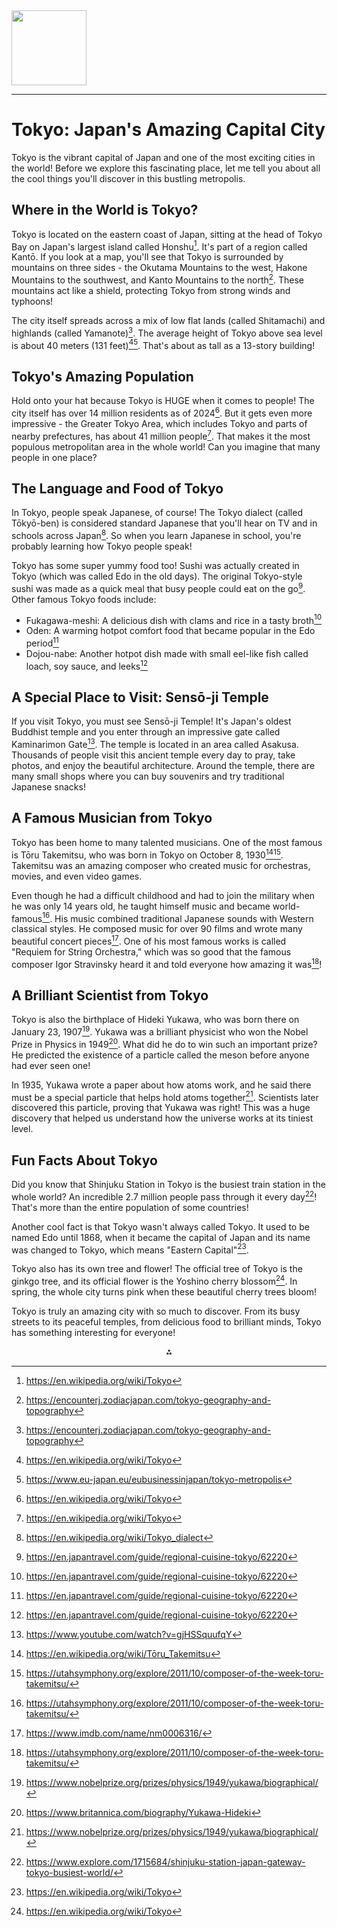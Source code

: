<img src="https://r2cdn.perplexity.ai/pplx-full-logo-primary-dark%402x.png" class="logo" width="120"/>

---

# Tokyo: Japan's Amazing Capital City

Tokyo is the vibrant capital of Japan and one of the most exciting cities in the world! Before we explore this fascinating place, let me tell you about all the cool things you'll discover in this bustling metropolis.

## Where in the World is Tokyo?

Tokyo is located on the eastern coast of Japan, sitting at the head of Tokyo Bay on Japan's largest island called Honshu[^1]. It's part of a region called Kantō. If you look at a map, you'll see that Tokyo is surrounded by mountains on three sides - the Okutama Mountains to the west, Hakone Mountains to the southwest, and Kanto Mountains to the north[^10]. These mountains act like a shield, protecting Tokyo from strong winds and typhoons!

The city itself spreads across a mix of low flat lands (called Shitamachi) and highlands (called Yamanote)[^10]. The average height of Tokyo above sea level is about 40 meters (131 feet)[^1][^15]. That's about as tall as a 13-story building!

## Tokyo's Amazing Population

Hold onto your hat because Tokyo is HUGE when it comes to people! The city itself has over 14 million residents as of 2024[^1]. But it gets even more impressive - the Greater Tokyo Area, which includes Tokyo and parts of nearby prefectures, has about 41 million people[^1]. That makes it the most populous metropolitan area in the whole world! Can you imagine that many people in one place?

## The Language and Food of Tokyo

In Tokyo, people speak Japanese, of course! The Tokyo dialect (called Tōkyō-ben) is considered standard Japanese that you'll hear on TV and in schools across Japan[^3]. So when you learn Japanese in school, you're probably learning how Tokyo people speak!

Tokyo has some super yummy food too! Sushi was actually created in Tokyo (which was called Edo in the old days). The original Tokyo-style sushi was made as a quick meal that busy people could eat on the go[^4]. Other famous Tokyo foods include:

- Fukagawa-meshi: A delicious dish with clams and rice in a tasty broth[^4]
- Oden: A warming hotpot comfort food that became popular in the Edo period[^4]
- Dojou-nabe: Another hotpot dish made with small eel-like fish called loach, soy sauce, and leeks[^4]


## A Special Place to Visit: Sensō-ji Temple

If you visit Tokyo, you must see Sensō-ji Temple! It's Japan's oldest Buddhist temple and you enter through an impressive gate called Kaminarimon Gate[^5]. The temple is located in an area called Asakusa. Thousands of people visit this ancient temple every day to pray, take photos, and enjoy the beautiful architecture. Around the temple, there are many small shops where you can buy souvenirs and try traditional Japanese snacks!

## A Famous Musician from Tokyo

Tokyo has been home to many talented musicians. One of the most famous is Tōru Takemitsu, who was born in Tokyo on October 8, 1930[^6][^19]. Takemitsu was an amazing composer who created music for orchestras, movies, and even video games.

Even though he had a difficult childhood and had to join the military when he was only 14 years old, he taught himself music and became world-famous[^19]. His music combined traditional Japanese sounds with Western classical styles. He composed music for over 90 films and wrote many beautiful concert pieces[^16]. One of his most famous works is called "Requiem for String Orchestra," which was so good that the famous composer Igor Stravinsky heard it and told everyone how amazing it was[^19]!

## A Brilliant Scientist from Tokyo

Tokyo is also the birthplace of Hideki Yukawa, who was born there on January 23, 1907[^8]. Yukawa was a brilliant physicist who won the Nobel Prize in Physics in 1949[^13]. What did he do to win such an important prize? He predicted the existence of a particle called the meson before anyone had ever seen one!

In 1935, Yukawa wrote a paper about how atoms work, and he said there must be a special particle that helps hold atoms together[^8]. Scientists later discovered this particle, proving that Yukawa was right! This was a huge discovery that helped us understand how the universe works at its tiniest level.

## Fun Facts About Tokyo

Did you know that Shinjuku Station in Tokyo is the busiest train station in the whole world? An incredible 2.7 million people pass through it every day[^17]! That's more than the entire population of some countries!

Another cool fact is that Tokyo wasn't always called Tokyo. It used to be named Edo until 1868, when it became the capital of Japan and its name was changed to Tokyo, which means "Eastern Capital"[^1].

Tokyo also has its own tree and flower! The official tree of Tokyo is the ginkgo tree, and its official flower is the Yoshino cherry blossom[^1]. In spring, the whole city turns pink when these beautiful cherry trees bloom!

Tokyo is truly an amazing city with so much to discover. From its busy streets to its peaceful temples, from delicious food to brilliant minds, Tokyo has something interesting for everyone!

<div style="text-align: center">⁂</div>

[^1]: https://en.wikipedia.org/wiki/Tokyo

[^2]: https://www.macrotrends.net/cities/21671/tokyo/population

[^3]: https://en.wikipedia.org/wiki/Tokyo_dialect

[^4]: https://en.japantravel.com/guide/regional-cuisine-tokyo/62220

[^5]: https://www.youtube.com/watch?v=gjHSSquufqY

[^6]: https://en.wikipedia.org/wiki/Tōru_Takemitsu

[^7]: https://www.wisemusicclassical.com/composer/4511/Ichiro-Nodaira/

[^8]: https://www.nobelprize.org/prizes/physics/1949/yukawa/biographical/

[^9]: https://en.wikipedia.org/wiki/Shinjuku_Station

[^10]: https://encounterj.zodiacjapan.com/tokyo-geography-and-topography

[^11]: http://www.bruceduffie.com/takemitsu.html

[^12]: https://en.wikipedia.org/wiki/List_of_Japanese_composers

[^13]: https://www.britannica.com/biography/Yukawa-Hideki

[^14]: https://www.nippon.com/en/japan-data/h02065/

[^15]: https://www.eu-japan.eu/eubusinessinjapan/tokyo-metropolis

[^16]: https://www.imdb.com/name/nm0006316/

[^17]: https://www.explore.com/1715684/shinjuku-station-japan-gateway-tokyo-busiest-world/

[^18]: https://projecthat.weebly.com/geography.html

[^19]: https://utahsymphony.org/explore/2011/10/composer-of-the-week-toru-takemitsu/

[^20]: https://www.statista.com/statistics/1319440/jr-east-leading-railway-stations-boarding-passengers/

[^21]: https://www.britannica.com/place/Tokyo

[^22]: https://www.gotokyo.org/en/plan/tokyo-outline/index.html

[^23]: https://worldpopulationreview.com/cities/japan/tokyo

[^24]: https://en.wikipedia.org/wiki/Languages_of_Japan

[^25]: https://www.byfood.com/blog/what-to-eat-tokyo-p-834

[^26]: https://www.tripadvisor.ie/Attractions-g298184-Activities-Tokyo_Tokyo_Prefecture_Kanto.html

[^27]: https://en.wikipedia.org/wiki/Greater_Tokyo_Area

[^28]: https://www.oomitravel.com/uncategorized/how-big-is-tokyo/

[^29]: https://www.introducingtokyo.com/language

[^30]: https://guide.michelin.com/ie/en/article/travel/inspector_must_have_dishes_tokyo_en

[^31]: https://www.gotokyo.org/en/see-and-do/attractions/index.html

[^32]: https://storymaps.com/stories/dc1c3650e1dd46b883cc3fe5a7fd8aba

[^33]: https://www.schott-music.com/en/person/toru-takemitsu

[^34]: https://www.pcmsconcerts.org/composer/toru-takemitsu/

[^35]: https://brahms.ircam.fr/en/toru-takemitsu

[^36]: https://www.universaledition.com/en/japan

[^37]: https://mediatheque.lindau-nobel.org/laureates/yukawa/research-profile

[^38]: https://interlude.hk/on-this-day-8-october-toru-takemitsu-was-born/

[^39]: https://www.classicfm.com/composers/sakamoto/

[^40]: https://en.wikipedia.org/wiki/Hideki_Yukawa

[^41]: https://en.wikipedia.org/wiki/Category:Japanese_classical_composers

[^42]: https://www.nippon.com/en/japan-topics/b07221/

[^43]: https://www.reddit.com/r/classicalmusic/comments/upii5f/contemporary_japanese_composers/

[^44]: https://www.lindahall.org/about/news/scientist-of-the-day/hideki-yukawa/

[^45]: https://en.wikipedia.org/wiki/List_of_busiest_railway_stations

[^46]: https://businesseventstokyo.org/tokyo_headlines/20240312_news.html

[^47]: https://www.jrpass.com/blog/the-biggest-and-busiest-train-stations-in-japan

[^48]: https://guide.michelin.com/en/article/michelin-guide-ceremony/michelinguide-tokyo-new-selection-en

[^49]: https://en.wikipedia.org/wiki/List_of_Michelin_3-star_restaurants

[^50]: https://guide.michelin.com/ie/en/tokyo-region/tokyo/restaurants

[^51]: https://guide.michelin.com/ie/en/tokyo-region/restaurants

[^52]: https://www.statista.com/statistics/1358528/cities-with-most-michelin-starred-restaurants-worldwide/

[^53]: https://worldpopulationreview.com/country-rankings/michelin-stars-by-country

[^54]: https://eatpro.jp/blog/the-michelin-star-of-japans-food-culture

[^55]: https://www.timeout.com/tokyo/news/michelin-awards-tokyo-restaurants-a-total-of-263-stars-for-2023-111522

[^56]: https://www.railway-technology.com/projects/shinjuku-railway/

[^57]: https://www.foodrepublic.com/1419356/most-michelin-star-restaurants-tokyo/

[^58]: https://www.britannica.com/video/Japan-railway-system/-194797

